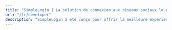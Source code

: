 ```yaml
---
title: "SimpleLogin | La solution de connexion aux réseaux sociaux la plus adaptée aux développeurs"
url: "/fr/developer"
description: "SimpleLogin a été conçu pour offrir la meilleure expérience possible aux développeurs."
---
```


